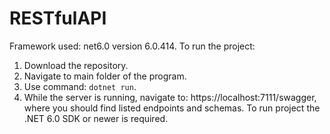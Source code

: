 # RESTfulAPI

Framework used: net6.0 version 6.0.414.
To run the project:
1. Download the repository.
2. Navigate to main folder of the program.
3. Use command: `dotnet run`.
4. While the server is running, navigate to: https://localhost:7111/swagger, where you should find listed endpoints and schemas.
To run project the .NET 6.0 SDK or newer is required.
